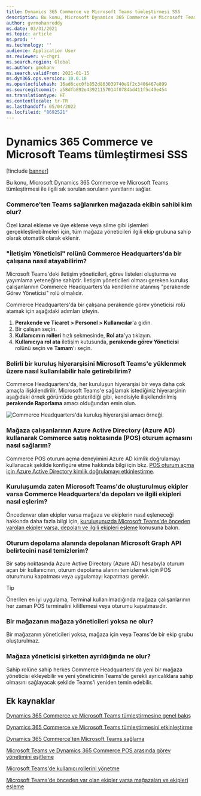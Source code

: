 ```yaml
---
title: Dynamics 365 Commerce ve Microsoft Teams tümleştirmesi SSS
description: Bu konu, Microsoft Dynamics 365 Commerce ve Microsoft Teams tümleştirmesi ile ilgili sık sorulan soruların yanıtlarını sağlar.
author: gvrmohanreddy
ms.date: 03/31/2021
ms.topic: article
ms.prod: ''
ms.technology: ''
audience: Application User
ms.reviewer: v-chgri
ms.search.region: Global
ms.author: gmohanv
ms.search.validFrom: 2021-01-15
ms.dyn365.ops.version: 10.0.18
ms.openlocfilehash: 16ad6cec0fb852d863039740e9f2c3406467e899
ms.sourcegitcommit: a58dfb892e43921157014f0784bd411f5c40e454
ms.translationtype: HT
ms.contentlocale: tr-TR
ms.lasthandoff: 05/04/2022
ms.locfileid: "8692521"
---
```

# <a name="dynamics-365-commerce-and-microsoft-teams-integration-faq"></a>Dynamics 365 Commerce ve Microsoft Teams tümleştirmesi SSS

[!include [banner](includes/banner.md)]

Bu konu, Microsoft Dynamics 365 Commerce ve Microsoft Teams tümleştirmesi ile ilgili sık sorulan soruların yanıtlarını sağlar.

### <a name="who-in-the-store-becomes-an-owner-of-a-team-while-provisioning-teams-from-commerce"></a>Commerce'ten Teams sağlanırken mağazada ekibin sahibi kim olur? 

Özel kanal ekleme ve üye ekleme veya silme gibi işlemleri gerçekleştirebilmeleri için, tüm mağaza yöneticileri ilgili ekip grubuna sahip olarak otomatik olarak eklenir. 

### <a name="how-do-i-assign-the-communications-manager-role-to-an-employee-in-commerce-headquarters"></a>"İletişim Yöneticisi" rolünü Commerce Headquarters'da bir çalışana nasıl atayabilirim? 

Microsoft Teams'deki iletişim yöneticileri, görev listeleri oluşturma ve yayımlama yeteneğine sahiptir. İletişim yöneticileri olması gereken kuruluş çalışanlarının Commerce Headquarters'da kendilerine atanmış "perakende Görev Yöneticisi" rolü olmalıdır.

Commerce Headquarters'da bir çalışana perakende görev yöneticisi rolü atamak için aşağıdaki adımları izleyin.

1. **Perakende ve Ticaret \> Personel \> Kullanıcılar**'a gidin.
1. Bir çalışan seçin.
1. **Kullanıcının rolleri** hızlı sekmesinde, **Rol ata**'ya tıklayın.
1. **Kullanıcıya rol ata** iletişim kutusunda, **perakende görev Yöneticisi** rolünü seçin ve **Tamam**'ı seçin.

### <a name="how-do-i-make-a-specific-organization-hierarchy-available-to-upload-into-microsoft-teams"></a>Belirli bir kuruluş hiyerarşisini Microsoft Teams'e yüklenmek üzere nasıl kullanılabilir hale getirebilirim?

Commerce Headquarters'da, her kuruluşun hiyerarşisi bir veya daha çok amaçla ilişkilendirilir. Microsoft Teams'e sağlamak istediğiniz hiyerarşinin aşağıdaki örnek görüntüde gösterildiği gibi, kendisiyle ilişkilendirilmiş **perakende Raporlama** amacı olduğundan emin olun. 

![Commerce Headquarters'da kuruluş hiyerarşisi amacı örneği.](media/d365-commerce-organization-hierarchies-purpose.png)

### <a name="how-do-i-enable-retail-store-workers-to-sign-in-to-commerce-point-of-sale-pos-using-azure-active-directory-azure-ad"></a>Mağaza çalışanlarının Azure Active Directory (Azure AD) kullanarak Commerce satış noktasında (POS) oturum açmasını nasıl sağlarım?

Commerce POS oturum açma deneyimini Azure AD kimlik doğrulamayı kullanacak şekilde konfigüre etme hakkında bilgi için bkz. [POS oturum açma için Azure Active Directory kimlik doğrulamayı etkinleştirme](aad-pos-logon.md).

### <a name="how-do-i-map-stores-and-corresponding-teams-in-commerce-headquarters-if-my-organization-has-already-created-teams-in-microsoft-teams"></a>Kuruluşumda zaten Microsoft Teams'de oluşturulmuş ekipler varsa Commerce Headquarters'da depoları ve ilgili ekipleri nasıl eşlerim?

Öncedenvar olan ekipler varsa mağaza ve ekiplerin nasıl eşleneceği hakkında daha fazla bilgi için, [kuruluşunuzda Microsoft Teams'de önceden varolan ekipler varsa, depoları ve ilgili ekipleri eşleme](map-stores-existing-teams.md) konusuna bakın.

### <a name="how-do-i-clear-the-microsoft-graph-api-token-stored-in-the-session-storage"></a>Oturum depolama alanında depolanan Microsoft Graph API belirtecini nasıl temizlerim?

Bir satış noktasında Azure Active Directory (Azure AD) hesabıyla oturum açan bir kullanıcının, oturum depolama alanını temizlemek için POS oturumunu kapatması veya uygulamayı kapatması gerekir. 

> [!TIP]
> Önerilen en iyi uygulama, Terminal kullanılmadığında mağaza çalışanlarının her zaman POS terminalini kilitlemesi veya oturumu kapatmasıdır. 

### <a name="what-happens-if-a-store-doesnt-have-store-managers"></a>Bir mağazanın mağaza yöneticileri yoksa ne olur?

Bir mağazanın yöneticileri yoksa, mağaza için veya Teams'de bir ekip grubu oluşturulmaz. 

### <a name="what-happens-if-a-store-manager-leaves-the-company"></a>Mağaza yöneticisi şirketten ayrıldığında ne olur?

Sahip rolüne sahip herkes Commerce Headquarters'da yeni bir mağaza yöneticisi ekleyebilir ve yeni yöneticinin Teams'de gerekli ayrıcalıklara sahip olmasını sağlayacak şekilde Teams'i yeniden temin edebilir. 

## <a name="additional-resources"></a>Ek kaynaklar

[Dynamics 365 Commerce ve Microsoft Teams tümleştirmesine genel bakış](commerce-teams-integration.md)

[Dynamics 365 Commerce ve Microsoft Teams tümleştirmesini etkinleştirme](enable-teams-integration.md)

[Dynamics 365 Commerce'ten Microsoft Teams sağlama](provision-teams-from-commerce.md)

[Microsoft Teams ve Dynamics 365 Commerce POS arasında görev yönetimini eşitleme](synchronize-tasks-teams-pos.md)

[Microsoft Teams'de kullanıcı rollerini yönetme](manage-user-roles-teams.md)

[Microsoft Teams'de önceden var olan ekipler varsa mağazaları ve ekipleri eşleme](map-stores-existing-teams.md)
